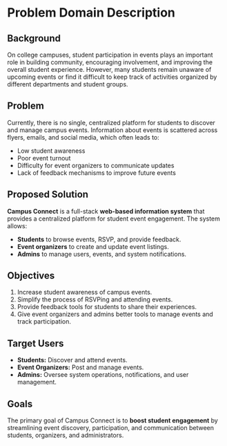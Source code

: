 # Problem Domain Description

## Background
On college campuses, student participation in events plays an important role in building community, encouraging involvement, and improving the overall student experience. However, many students remain unaware of upcoming events or find it difficult to keep track of activities organized by different departments and student groups.

## Problem
Currently, there is no single, centralized platform for students to discover and manage campus events. Information about events is scattered across flyers, emails, and social media, which often leads to:
- Low student awareness
- Poor event turnout
- Difficulty for event organizers to communicate updates
- Lack of feedback mechanisms to improve future events

## Proposed Solution
**Campus Connect** is a full-stack **web-based information system** that provides a centralized platform for student event engagement. The system allows:
- **Students** to browse events, RSVP, and provide feedback.
- **Event organizers** to create and update event listings.
- **Admins** to manage users, events, and system notifications.

## Objectives
1. Increase student awareness of campus events.  
2. Simplify the process of RSVPing and attending events.  
3. Provide feedback tools for students to share their experiences.  
4. Give event organizers and admins better tools to manage events and track participation.  

## Target Users
- **Students:** Discover and attend events.  
- **Event Organizers:** Post and manage events.  
- **Admins:** Oversee system operations, notifications, and user management.  

## Goals
The primary goal of Campus Connect is to **boost student engagement** by streamlining event discovery, participation, and communication between students, organizers, and administrators.

